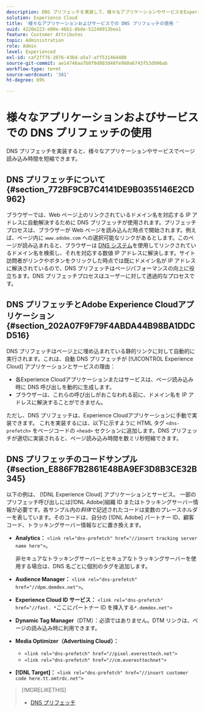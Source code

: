 ```yaml
---
description: DNS プリフェッチを実装して、様々なアプリケーションやサービスをExperience Cloudしてページ読み込み時間を短縮する方法について説明します。
solution: Experience Cloud
title: '様々なアプリケーションおよびサービスでの DNS プリフェッチの使用 '
uuid: 4220e223-e00e-46b1-8bde-52248913bea1
feature: Customer Attributes
topic: Administration
role: Admin
level: Experienced
exl-id: caf2ff76-2076-436d-a5a7-aff531464480
source-git-commit: ae14748aa7b0f0d803d48fe980a6743f53d996ab
workflow-type: tm+mt
source-wordcount: '381'
ht-degree: 69%

---
```


# 様々なアプリケーションおよびサービスでの DNS プリフェッチの使用

DNS プリフェッチを実装すると、様々なアプリケーションやサービスでページ読み込み時間を短縮できます。

## DNS プリフェッチについて {#section_772BF9CB7C4141DE9B0355146E2CD962}

ブラウザーでは、Web ページ上のリンクされているドメイン名を対応する IP アドレスに自動解決するために DNS プリフェッチが使用されます。プリフェッチプロセスは、ブラウザーが Web ページを読み込んだ時点で開始されます。例えば、ページ内に `www.adobe.com` への選択可能なリンクがあるとします。このページが読み込まれると、ブラウザーは [DNS システム](https://www.networksolutions.com/support/what-is-a-domain-name-server-dns-and-how-does-it-work/)を使用してリンクされているドメイン名を検索し、それを対応する数値 IP アドレスに解決します。サイト訪問者がリンクやボタンをクリックした時点では既にドメイン名が IP アドレスに解決されているので、DNS プリフェッチはページパフォーマンスの向上に役立ちます。DNS プリフェッチプロセスはユーザーに対して透過的なプロセスです。

## DNS プリフェッチとAdobe Experience Cloudアプリケーション {#section_202A07F9F79F4ABDA44B98BA1DDCD516}

DNS プリフェッチはページ上に埋め込まれている静的リンクに対して自動的に実行されます。これは、自動 DNS プリフェッチが [!UICONTROL Experience Cloud] アプリケーションとサービスの理由：

* 各Experience Cloudアプリケーションまたはサービスは、ページ読み込み時に DNS 呼び出しを動的に生成します。
* ブラウザーは、これらの呼び出しがおこなわれる前に、ドメイン名を IP アドレスに解決することができません。

ただし、DNS プリフェッチは、Experience Cloudアプリケーションに手動で実装できます。 これを実装するには、以下に示すように HTML タグ `<dns-prefetch>` をページコードの `<head>` セクションに追加します。DNS プリフェッチが適切に実装されると、ページ読み込み時間を数ミリ秒短縮できます。

## DNS プリフェッチのコードサンプル {#section_E886F7B2861E48BA9EF3D8B3CE32B345}

以下の例は、 [!DNL Experience Cloud] アプリケーションとサービス。 一部のプリフェッチ呼び出しには[!DNL Adobe]組織 ID またはトラッキングサーバー情報が必要です。各サンプル内の&#x200B;*斜体*&#x200B;で記述されたコードは変数のプレースホルダーを表しています。そのコードは、自分の [!DNL Adobe] パートナー ID、顧客コード、トラッキングサーバー情報などに置き換えます。

* **Analytics：** `<link rel="dns-prefetch" href="//insert tracking server name here">`。

   非セキュアなトラッキングサーバーとセキュアなトラッキングサーバーを使用する場合は、DNS 名ごとに個別のタグを追加します。

* **Audience Manager：** `<link rel="dns-prefetch" href="//dpm.demdex.net">`。

* **Experience Cloud ID サービス：** `<link rel="dns-prefetch" href="//fast. *`ここにパートナー ID を挿入する`*.demdex.net">`

* **Dynamic Tag Manager**（DTM）：必須ではありません。DTM リンクは、ページの読み込み時に利用できます。

* **Media Optimizer（Advertising Cloud）：**

   * `<link rel="dns-prefetch" href="//pixel.everesttech.net">`
   * `<link rel="dns-prefetch" href="//cm.everesttechnet">`


* **[!DNL Target]：** `<link rel="dns-prefetch" href="//insert customer code here.tt.omtrdc.net">`

>[!MORELIKETHIS]
>
>* [DNS プリフェッチ](https://www.chromium.org/developers/design-documents/dns-prefetching)


